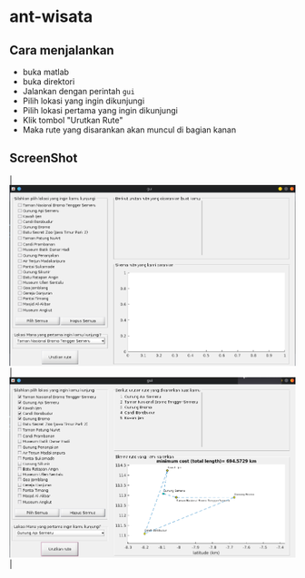 # ant-wisata

## Cara menjalankan

- buka matlab
- buka direktori
- Jalankan dengan perintah
`gui`
- Pilih lokasi yang ingin dikunjungi
- Pilih lokasi pertama yang ingin dikunjungi
- Klik tombol "Urutkan Rute"
- Maka rute yang disarankan akan muncul di bagian kanan 

## ScreenShot

| ![Pertama dijalankan](ant-blank.png) | ![Operasi dijalankan](ant-run.png) |
